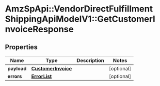 # AmzSpApi::VendorDirectFulfillmentShippingApiModelV1::GetCustomerInvoiceResponse

## Properties
Name | Type | Description | Notes
------------ | ------------- | ------------- | -------------
**payload** | [**CustomerInvoice**](CustomerInvoice.md) |  | [optional] 
**errors** | [**ErrorList**](ErrorList.md) |  | [optional] 

